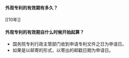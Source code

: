 #### 外观专利的有效期有多久？

[[10年]]


#### 外观专利的有效期自什么时候开始起算？
- 国务院专利行政主管部门收到申请专利文件之日为申请日。
- 如果是以邮寄的形式，以寄出的邮戳日期为申请日。